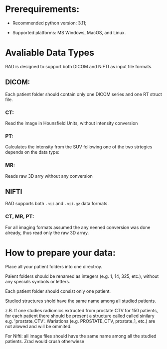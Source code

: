# Prerequirements: 
* Recommended python version: 3.11;

* Supported platforms: MS Windows, MacOS, and Linux.

# Avaliable Data Types

RAD is designed to support both DICOM and NiFTI as input file formats.

## DICOM: 

Each patient folder should contain only one DICOM series and one RT struct file.

### CT:

Read the image in Hounsfield Units, without intensity conversion 

### PT: 

Calculates the intensity from the SUV following one of the two strtegies depends on the data type:

### MR:

Reads raw 3D arry without any conversion

## NIFTI

RAD supports both `.nii` and `.nii.gz` data formats.

### CT, MR, PT:

For all imaging formats assumed the any neened conversion was done already, thus read only the raw 3D array.

# How to prepare your data:

Place all your patient folders into one directroy. 

Paient folders should be renamed as integers (e.g. 1, 14, 325, etc.), without any specials symbols or letters. 

Each patient folder should consist only one patient.

Studied structures shold have the same name among all studied patients. 

z.B. If one studies radiomics extructed from prostate CTV for 150 patients, for each patient there should be present a structure called called sinilary e.g. 'prostate_CTV'. Wariations (e.g. PROSTATE_CTV, prostate_1, etc.) are not alowed and will be ommited.


For Nifti: all image files should have the same name among all the studied patients. Zrad would crush otherwiese 
